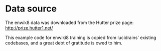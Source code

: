 # Data source

The enwik8 data was downloaded from the Hutter prize page: http://prize.hutter1.net/

This example code for enwiki8 training is copied from lucidrains' existing codebases, and a great debt of gratitude is owed to him.
